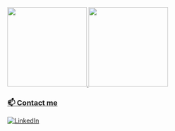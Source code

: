 

<a href="https://github.com/KelitonVougan">
<img height="180em" src="https://github-readme-stats.vercel.app/api?username=KelitonVougan&show_icons=true&theme=dark&include_all_commits=true&count_private=true"/>
  <img height="180em" src="https://github-readme-stats.vercel.app/api/top-langs/?username=KelitonVougan&layout=compact&langs_count=7&theme=dark"/>
  
 ### 📫 Contact me
[![LinkedIn](https://img.shields.io/badge/LinkedIn-Keliton_Nunes-%234518f?color=%234518f5&logo=linkedin&logoColor=%2523403d3d&style=for-the-badge)](https://www.linkedin.com/in/keliton-nunes-8b618a104/)
